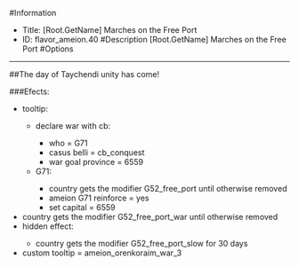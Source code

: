 #Information
 - Title: [Root.GetName] Marches on the Free Port
 - ID: flavor_ameion.40
#Description
[Root.GetName] Marches on the Free Port
#Options

___
##The day of Taychendi unity has come!

###Efects:<ul><li>tooltip:</li><ul><li>declare war with cb:</li><ul><li>who = G71</li><li>casus belli = cb_conquest</li><li>war goal province = 6559</li></ul><li>G71:</li><ul><li>country gets the modifier G52_free_port until otherwise removed</li><li>ameion G71 reinforce = yes</li><li>set capital = 6559</li></ul></ul><li>country gets the modifier G52_free_port_war until otherwise removed</li><li>hidden effect:</li><ul><li>country gets the modifier G52_free_port_slow for 30 days</li></ul><li>custom tooltip = ameion_orenkoraim_war_3</li></ul>
